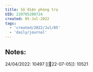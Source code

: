 ```yaml
---
title: Số điện phòng trọ
UID: 220705200724
created: 05-Jul-2022
tags:
  - 'created/2022/Jul/05'
  - 'daily/journal'
---
```

## Notes:

24/04/2022: 10497
[[📝22-07-05]]: 10521

